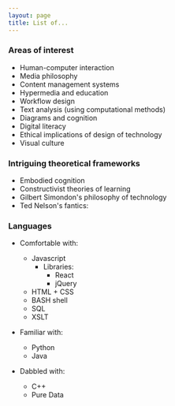 ```yaml
---
layout: page
title: List of...
---
```


### Areas of interest
- Human-computer interaction
- Media philosophy
- Content management systems
- Hypermedia and education
- Workflow design
- Text analysis (using computational methods)
- Diagrams and cognition
- Digital literacy
- Ethical implications of design of technology
- Visual culture

<!-- ### Favorite formats and mediums
- Digital interface
- Web browser
- Video
- Multimedia installation
- Publication (digital and print) -->


### Intriguing theoretical frameworks
  - Embodied cognition
  - Constructivist theories of learning
  - Gilbert Simondon's philosophy of technology
  - Ted Nelson's fantics: 

### Languages
- Comfortable with:
  - Javascript
    - Libraries:
      - React
      - jQuery
  - HTML + CSS
  - BASH shell
  - SQL
  - XSLT

- Familiar with:
  - Python
  - Java

- Dabbled with:
  - C++
  - Pure Data
